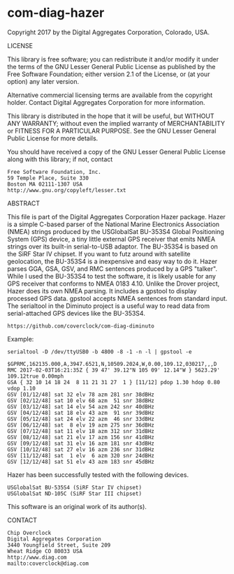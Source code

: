 com-diag-hazer
=================

Copyright 2017 by the Digital Aggregates Corporation, Colorado, USA.

LICENSE

This library is free software; you can redistribute it and/or
modify it under the terms of the GNU Lesser General Public
License as published by the Free Software Foundation; either
version 2.1 of the License, or (at your option) any later version.

Alternative commercial licensing terms are available from the copyright
holder. Contact Digital Aggregates Corporation for more information.

This library is distributed in the hope that it will be useful,
but WITHOUT ANY WARRANTY; without even the implied warranty of
MERCHANTABILITY or FITNESS FOR A PARTICULAR PURPOSE. See the
GNU Lesser General Public License for more details.

You should have received a copy of the GNU Lesser General Public
License along with this library; if not, contact

    Free Software Foundation, Inc.
    59 Temple Place, Suite 330
    Boston MA 02111-1307 USA
    http://www.gnu.org/copyleft/lesser.txt

ABSTRACT

This file is part of the Digital Aggregates Corporation Hazer package. Hazer is
a simple C-based parser of the National Marine Electronics Association (NMEA)
strings produced by the USGlobalSat BU-353S4 Global Positioning System (GPS)
device, a tiny little external GPS receiver that emits NMEA strings over its
built-in serial-to-USB adaptor. The BU-353S4 is based on the SiRF Star IV
chipset. If you want to futz around with satellite geolocation, the BU-353S4
is a inexpensive  and easy way to do it. Hazer parses GGA, GSA, GSV, and RMC
sentences produced by a GPS "talker". While I used the BU-353S4 to test the
software, it is likely usable for any GPS receiver that conforms to NMEA 0183
4.10. Unlike the Drover project, Hazer does its own NMEA parsing. It includes
a gpstool to display processed GPS data. gpstool accepts NMEA sentences from
standard input. The serialtool in the Diminuto project is a useful way to
read data from serial-attached GPS devices like the BU-353S4.

    https://github.com/coverclock/com-diag-diminuto

Example:

    serialtool -D /dev/ttyUSB0 -b 4800 -8 -1 -n -l | gpstool -e

    $GPRMC,162135.000,A,3947.6521,N,10509.2024,W,0.00,109.12,030217,,,D
    RMC 2017-02-03T16:21:35Z { 39 47' 39.12"N 105 09' 12.14"W } 5623.29' 109.12true 0.00mph
    GSA { 32 10 14 18 24  8 11 21 31 27  1 } [11/12] pdop 1.30 hdop 0.80 vdop 1.10
    GSV [01/12/48] sat 32 elv 78 azm 281 snr 38dBHz
    GSV [02/12/48] sat 10 elv 68 azm  51 snr 38dBHz
    GSV [03/12/48] sat 14 elv 54 azm 242 snr 40dBHz
    GSV [04/12/48] sat 18 elv 43 azm  91 snr 39dBHz
    GSV [05/12/48] sat 24 elv 22 azm  46 snr 33dBHz
    GSV [06/12/48] sat  8 elv 19 azm 275 snr 36dBHz
    GSV [07/12/48] sat 11 elv 18 azm 312 snr 31dBHz
    GSV [08/12/48] sat 21 elv 17 azm 156 snr 41dBHz
    GSV [09/12/48] sat 31 elv 16 azm 181 snr 43dBHz
    GSV [10/12/48] sat 27 elv 16 azm 236 snr 31dBHz
    GSV [11/12/48] sat  1 elv  6 azm 320 snr 24dBHz
    GSV [12/12/48] sat 51 elv 43 azm 183 snr 45dBHz

Hazer has been successfully tested with the following devices.

	USGlobalSat BU-535S4 (SiRF Star IV chipset)
	USGlobalSat ND-105C (SiRF Star III chipset)

This software is an original work of its author(s).

CONTACT

    Chip Overclock
    Digital Aggregates Corporation
    3440 Youngfield Street, Suite 209
    Wheat Ridge CO 80033 USA
    http://www.diag.com
    mailto:coverclock@diag.com
